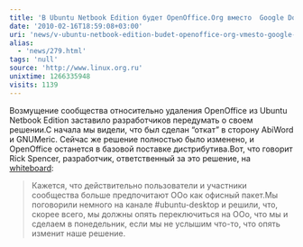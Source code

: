 ```yaml
---
title: 'В Ubuntu Netbook Edition будет OpenOffice.Org вместо  Google Docs '
date: '2010-02-16T18:59:08+03:00'
uri: 'news/v-ubuntu-netbook-edition-budet-openoffice-org-vmesto-google-docs'
alias: 
  - 'news/279.html'
tags: 'null'
source: 'http://www.linux.org.ru'
unixtime: 1266335948
visits: 1139
---
```

Возмущение сообщества относительно удаления OpenOffice из Ubuntu Netbook Edition заставило разработчиков передумать о своем решении.С начала мы видели, что был сделан “откат” в сторону AbiWord и GNUMeric. Сейчас же решение полностью было изменено, и OpenOffice останется в базовой поставке дистрибутива.Вот, что говорит Rick Spencer, разработчик, ответственный за это решение, на [whiteboard](https://blueprints.edge.launchpad.net/ubuntu/+spec/desktop-lucid-une-applications):

> Кажется, что действительно пользователи и участники сообщества больше предпочитают OOo как офисный пакет.Мы поговорили немного на канале #ubuntu-desktop и решили, что, скорее всего, мы должны опять переключиться на OOo, что мы и сделаем в понедельник, если мы не услышим что-то, что опять изменит наше решение.
